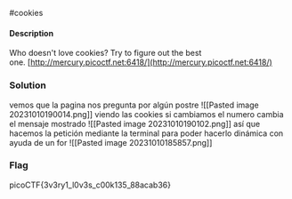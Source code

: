 #cookies 
#### Description
Who doesn't love cookies? Try to figure out the best one. [http://mercury.picoctf.net:6418/](http://mercury.picoctf.net:6418/)

### Solution
vemos que la pagina nos pregunta por algún postre
![[Pasted image 20231010190014.png]]
viendo las cookies si cambiamos el numero cambia el mensaje mostrado
![[Pasted image 20231010190102.png]]
así que hacemos la petición mediante la terminal para poder hacerlo dinámica  con ayuda de un for 
![[Pasted image 20231010185857.png]]

### Flag
picoCTF{3v3ry1_l0v3s_c00k135_88acab36}